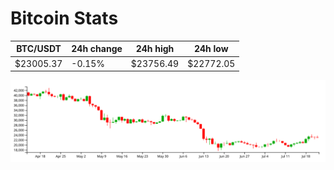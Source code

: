 # Bitcoin Stats

BTC/USDT|24h change|24h high|24h low|
|---|---|---|---|
|$23005.37|-0.15%|$23756.49|$22772.05|

<img src="./chart.svg">
